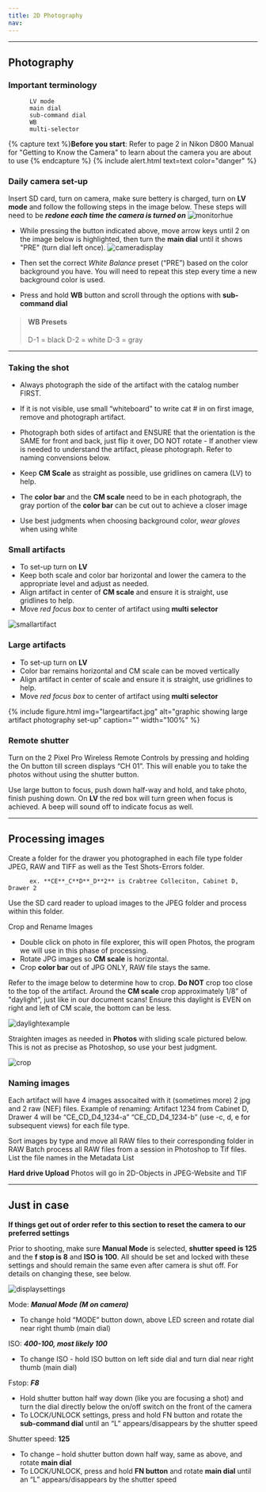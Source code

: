 ```yaml
---
title: 2D Photography
nav: 
---
```

________


## Photography 

### Important terminology 
          LV mode 
          main dial 
          sub-command dial 
          WB 
          multi-selector 

{% capture text %}**Before you start**:
Refer to page 2 in Nikon D800 Manual for "Getting to Know the Camera" to learn about the camera you are about to use {% endcapture %}
{% include alert.html text=text color="danger" %}
          

### Daily camera set-up

Insert SD card, turn on camera, make sure bettery is charged, turn on **LV mode** and follow the following steps in the image below. These steps will need to be ***redone each time the camera is turned on***
![monitorhue](https://user-images.githubusercontent.com/91504896/183752242-602f84cf-6305-45d1-8bc6-54c1ae934abf.jpg)

- While pressing the button indicated above, move arrow keys until 2 on the image below is highlighted, then turn the **main dial** until it shows "PRE" (turn dial left once).
![cameradisplay](https://user-images.githubusercontent.com/91504896/183751877-3c56c9ff-6b07-41a4-8912-ad2a9ff2f204.jpg)

- Then set the correct *White Balance* preset (“PRE”) based on the color background you have. You will need to repeat this step every time a new background color is used. 
- Press and hold **WB** button and scroll through the options with **sub-command dial** 
> #### WB Presets 
>
> D-1 = black
> D-2 = white 
> D-3 = gray 
>



-----------

### Taking the shot

- Always photograph the side of the artifact with the catalog number FIRST. 
- If it is not visible, use small “whiteboard” to write cat # in on first image, remove and photograph artifact. 
- Photograph both sides of artifact and ENSURE that the orientation is the SAME for front and back, just flip it over, DO NOT rotate 
          - If another view is needed to understand the artifact, please photograph. Refer to naming convensions below.

- Keep **CM Scale** as straight as possible, use gridlines on camera (LV) to help. 
- The **color bar** and the **CM scale** need to be in each photograph, the gray portion of the **color bar** can be cut out to achieve a closer image
- Use best judgments when choosing background color, *wear gloves* when using white

### Small artifacts 
- To set-up turn on **LV** 
- Keep both scale and color bar horizontal and lower the camera to the appropriate level and adjust as needed.
- Align artifact in center of **CM scale** and ensure it is straight, use gridlines to help. 
- Move *red focus box* to center of artifact using **multi selector** 

![smallartifact](https://user-images.githubusercontent.com/91504896/183745564-42c3667e-3860-4914-b9e7-d1e160771bc5.jpg)

### Large artifacts 
- To set-up turn on **LV**
- Color bar remains horizontal and CM scale can be moved vertically 
- Align artifact in center of scale and ensure it is straight, use gridlines to help. 
- Move *red focus box* to center of artifact using **multi selector** 

{% include figure.html img="largeartifact.jpg" alt="graphic showing large artifact photography set-up" caption="" width="100%" %}

### Remote shutter
Turn on the 2 Pixel Pro Wireless Remote Controls by pressing and holding the On button till screen displays “CH 01”. This will enable you to take the photos without using the shutter button. 

Use large button to focus, push down half-way and hold, and take photo, finish pushing down. On **LV** the red box will turn green when focus is achieved. A beep will sound off to indicate focus as well. 

-----------

## Processing images 

Create a folder for the drawer you photographed in each file type folder JPEG, RAW and TIFF as well as the Test Shots-Errors folder. 

          ex. **CE**_C**D**_D**2** is Crabtree Colleciton, Cabinet D, Drawer 2 

Use the SD card reader to upload images to the JPEG folder and process within this folder. 

Crop and Rename Images 
- Double click on photo in file explorer, this will open Photos, the program we will use in this phase of processing. 
- Rotate JPG images so **CM scale** is horizontal.
- Crop **color bar** out of JPG ONLY, RAW file stays the same. 

Refer to the image below to determine how to crop. **Do NOT** crop too close to the top of the artifact. Around the **CM scale** crop approximately 1/8” of "daylight", just like in our document scans! Ensure this daylight is EVEN on right and left of CM scale, the bottom can be less. 

![daylightexample](https://user-images.githubusercontent.com/91504896/183745618-1d930bdc-ad77-481e-82d8-9ce86435b02b.jpg)

Straighten images as needed in **Photos** with sliding scale pictured below. This is not as precise as Photoshop, so use your best judgment.

![crop](https://user-images.githubusercontent.com/91504896/183745648-e8fa392c-c906-45ad-9bc3-e6daaf58074d.jpg)


### Naming images 
 
Each artifact will have 4 images assocaited with it (sometimes more) 2 jpg and 2 raw (NEF) files.     Example of renaming: Artifact 1234 from Cabinet D, Drawer 4 will be “CE_CD_D4_1234-a”             “CE_CD_D4_1234-b” (use -c, d, e for subsequent views) for each file type.

Sort images by type and move all RAW files to their corresponding folder in RAW
    Batch process all RAW files from a session in Photoshop to Tif files. 
    List the file names in the Metadata List 
    
   
   **Hard drive Upload**
   Photos will go in 2D-Objects in JPEG-Website and TIF  
   
   
____________

## Just in case

   **If things get out of order refer to this section to reset the camera to our preferred settings** 
   
Prior to shooting, make sure **Manual Mode** is selected, **shutter speed is 125** and the **f stop is 8** and **ISO is 100**. All should be set and locked with these settings and should remain the same even after camera is shut off. For details on changing these, see below. 

![displaysettings](https://user-images.githubusercontent.com/91504896/183745670-800a5bdd-794a-44a0-9fc0-d0c7ec990030.jpg)

Mode: 
***Manual Mode (M on camera)*** 
- To change hold “MODE” button down, above LED screen and rotate dial near right thumb (main dial)

ISO: 
***400-100, most likely 100*** 
- To change ISO - hold ISO button on left side dial and turn dial near right thumb (main dial)

Fstop: 
***F8***
- Hold shutter button half way down (like you are focusing a shot) and turn the dial directly below the on/off switch on the front of the camera
- To LOCK/UNLOCK settings, press and hold FN button and rotate the **sub-command dial** until an “L” appears/disappears by the shutter speed

Shutter speed:
**125** 
- To change – hold shutter button down half way, same as above, and rotate **main dial** 
- To LOCK/UNLOCK, press and hold **FN button** and rotate **main dial** until an “L” appears/disappears by the shutter speed
